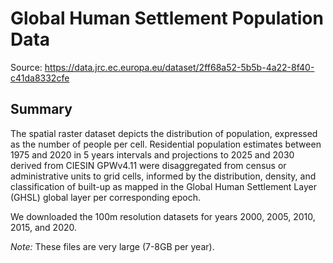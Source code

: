 # Global Human Settlement Population Data
 
Source: https://data.jrc.ec.europa.eu/dataset/2ff68a52-5b5b-4a22-8f40-c41da8332cfe

## Summary 

The spatial raster dataset depicts the distribution of population, expressed as the number of people per cell. Residential population estimates between 1975 and 2020 in 5 years intervals and projections to 2025 and 2030 derived from CIESIN GPWv4.11 were disaggregated from census or administrative units to grid cells, informed by the distribution, density, and classification of built-up as mapped in the Global Human Settlement Layer (GHSL) global layer per corresponding epoch.

We downloaded the 100m resolution datasets for years 2000, 2005, 2010, 2015, and 2020. 

_Note:_ These files are very large (7-8GB per year). 
